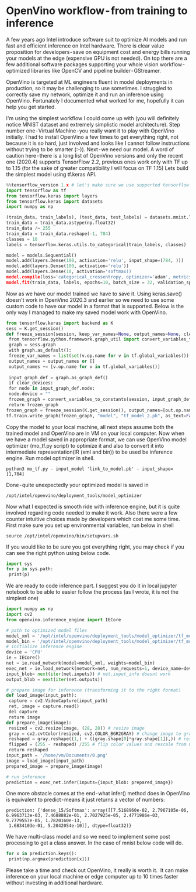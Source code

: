 # OpenVino workflow - from training to inference
A few years ago Intel introduce software suit to optimize AI models and run fast and efficient inference on Intel hardware.
There is clear value proposition for developers - save on equipment cost and energy bills running your models at the edge (expensive GPU is not needed). On top there are a few additional software packages supporting your whole vision workflow - optimized libraries like OpenCV and pipeline builder - GStreamer.

OpenVino is targeted at ML engineers fluent in model deployments in production, so it may be challenging to use sometimes. I struggled to correctly save my network, optimize it and run an inference using OpenVino. Fortunately I documented what worked for me, hopefully it can help you get started.

I'm using the simplest workflow I could come up with (you will definitely notice MNIST dataset and extremely simplistic model architecture).
Step number one - Virtual Machine - you really want it to play with OpenVino initially. I had to install OpenVino a few times to get everything right, not because it is so hard, just involved and looks like I cannot follow instructions without trying to be smarter (:-)).
Next - we need our model. A word of caution here - there is a long list of OpenVino versions and only the recent one (2020.4) supports TensorFlow 2.2, previous ones work only with TF up to 1.15 (for the sake of greater compatibility I will focus on TF 1.15)
Lets build the simplest model using tf.keras API.
``` python
%%tensorflow_version 1.x # let's make sure we use supported tensorflow version, as default in tensorflow 2.x is now default in colab
import tensorflow as tf
from tensorflow.keras import layers
from tensorflow.keras import datasets
import numpy as np
```
```python
(train_data, train_labels), (test_data, test_labels) = datasets.mnist.load_data()
train_data = train_data.astype(np.float32)
train_data /= 255
train_data = train_data.reshape(-1, 784)
classes = 10
labels = tensorflow.keras.utils.to_categorical(train_labels, classes)
```
```python
model = models.Sequential()
model.add(layers.Dense(100, activation='relu', input_shape=(784, )))
model.add(layers.Dense(100, activation='relu'))
model.add(layers.Dense(10, activation='softmax))
model.compile(loss='categorical_crossentropy, optimizer='adam', metrics=['accuracy'])
model.fit(train_data, labels, epochs=10, batch_size = 32, validation_split=0.2)
```
Now as we have our model trained we have to save it. Using keras.save() doesn't work in OpenVino 2020.3 and earlier so we need to use some custom code to have our model in a format that is supported.
Below is the only way I managed to make my saved model work with OpenVino.
```python
from tensorflow.keras import backend as K
sess = K.get_session()
def freeze_session(session, keep_var_names=None, output_names=None, clear_devices=True): 
 from tensorflow.python.framework.graph_util import convert_variables_to_constants
 graph = sess.graph
 with graph.as_default():
 freeze_var_names = list(set(v.op.name for v in tf.global_variables()).difference(keep_var_names or []))
 output_names = output_names or []
 output_names += [v.op.name for v in tf.global_variables()]
 
 input_graph_def = graph.as_graph_def()
 if clear_devices:
 for node in input_graph_def.node:
 node.device = ""
 frozen_graph = convert_variables_to_constants(session, input_graph_def, output_names, freeze_var_names)
 return frozen_graph
frozen_graph = freeze_session(K.get_session(), output_names=[out.op.name for out in model.outputs])
tf.train.write_graph(frozen_graph, "model", "tf_model_2.pb", as_text=False)
```
Copy the model to your local machine, all next steps assume both the trained model and OpenVino are in VM on your local computer.
Now when we have a model saved in appropriate format, we can use OpenVino model optimizer (mo_tf.py script) to optimize it and also to convert it into intermediate representation(IR (xml and bin)) to be used be inference engine.
Run model optimizer in shell.
```shell
python3 mo_tf.py - input_model 'link_to_model.pb' - input_shape=[1,784]
```
Done - quite unexpectedly your optimized model is saved in
```
/opt/intel/openvino/deployment_tools/model_optimizer
```
Now what I expected is smooth ride with inference engine, but it is quite involved regarding code needed to make it work. Also there were a few counter intuitive choices made by developers which cost me some time.
First make sure you set up environmental variables, run below in shell
```
source /opt/intel/openvino/bin/setupvars.sh
```
If you would like to be sure you got everything right, you may check if you can see the right python using below code.
```python
import sys
for p in sys.path:
 print(p)
```
We are ready to code inference part. I suggest you do it in local jupyter notebook to be able to easier follow the process (as I wrote, it is not the simplest one)
```python
import numpy as np
import cv2
from openvino.inference_engine import IECore
```
```python
# path to optimized model files 
model_xml = '/opt/intel/openvino/deployment_tools/model_optimizer/tf_model_2.xml'
model_bin = '/opt/intel/openvino/deployment_tools/model_optimizer/tf_model_2.bin'
# initialize inference engine
device = 'CPU'
ie = IECore()
net = ie.read_network(model=model_xml, weights=model_bin)
exec_net = ie.load_network(network=net, num_requests=1, device_name=device)
input_blob= next(iter(net.inputs)) # net.input_info doesnt work
output_blob = next(iter(net.outputs))
```
```python
# prepare image for inference (transforming it to the right format)
def load_image(input_path): 
 capture = cv2.VideoCapture(input_path) 
 ret, image = capture.read()
 del capture 
 return image
def prepare_image(image):
 resized = cv2.resize(image, (28, 28)) # resize image
 gray = cv2.cvtColor(resized, cv2.COLOR_BGR2GRAY) # change image to grayscale
 reshaped = gray.reshape((1,) + ((gray.shape[0]*gray.shape[1]),)) # reshape from 28X28 to 1X784 (input_shape of our model)
 flipped = (255 - reshaped) /255 # flip color values and rescale from 0–255 to 0–1
 return reshaped
input_path = '/home/vm/Documents/0.png'
image = load_image(input_path)
prepared_image = prepare_image(image)
```
```python
# run inference
prediction = exec_net.infer(inputs={input_blob: prepared_image})
```
One more obstacle comes at the end - what infer() method does in OpenVino is equivalent to predict - means it just returns a vector of numbers:
```
prediction: {'dense_15/Softmax': array([[7.5168960e-02, 2.7967105e-06, 6.9963713e-03, 7.4688882e-01, 2.7027925e-05, 2.4771986e-03, 9.7779557e-05, 1.7820160e-13,
 1.6834103e-01, 5.2042054e-10]], dtype=float32)}
```
We have multi-class model and so we need to implement some post processing to get a class answer.
In the case of mnist below code will do.
```python
for x in prediction.keys():
 print(np.argmax(prediction[x]))
```
Please take a time and check out OpenVino, it really is worth it. 
It can make inference on your local machine or edge computer up to 10 times faster without investing in additional hardware.

